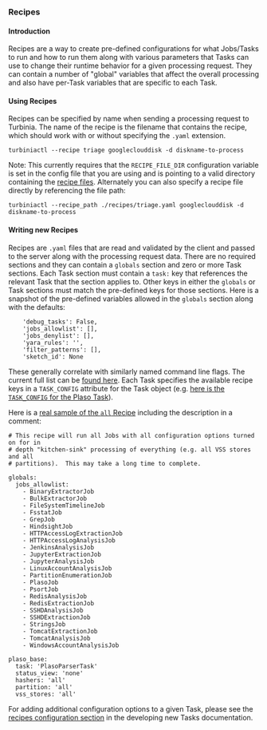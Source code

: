 ### Recipes

#### Introduction
Recipes are a way to create pre-defined configurations for what Jobs/Tasks to
run and how to run them along with various parameters that Tasks can use to
change their runtime behavior for a given processing request.  They can contain
a number of "global" variables that affect the overall processing and also have
per-Task variables that are specific to each Task.

#### Using Recipes
Recipes can be specified by name when sending a processing request to Turbinia.
The name of the recipe is the filename that contains the recipe, which should
work with or without specifying the `.yaml` extension.
```
turbiniactl --recipe triage googleclouddisk -d diskname-to-process
```

Note: This currently requires that the `RECIPE_FILE_DIR` configuration variable
is set in the config file that you are using and is pointing to a valid
directory containing the [recipe
files](https://github.com/google/turbinia/tree/master/turbinia/config/recipes).
Alternately you can also specify a recipe file directly by referencing the file
path:
```
turbiniactl --recipe_path ./recipes/triage.yaml googleclouddisk -d diskname-to-process
```

#### Writing new Recipes
Recipes are `.yaml` files that are read and validated by the client and passed
to the server along with the processing request data.  There are no required
sections and they can contain a `globals` section and zero or more Task
sections.  Each Task section must contain a `task:` key that references the
relevant Task that the section applies to.  Other keys in either the `globals`
or Task sections must match the pre-defined keys for those sections.  Here is a
snapshot of the pre-defined variables allowed in the `globals` section along
with the defaults:
```
    'debug_tasks': False,
    'jobs_allowlist': [],
    'jobs_denylist': [],
    'yara_rules': '',
    'filter_patterns': [],
    'sketch_id': None
```

These generally correlate with similarly named command line flags.  The current
full list can be [found
here](https://github.com/google/turbinia/blob/master/turbinia/lib/recipe_helpers.py#L28).
Each Task specifies the available recipe keys in a `TASK_CONFIG` attribute for
the Task object (e.g. [here is the `TASK_CONFIG` for the Plaso
Task](https://github.com/google/turbinia/blob/master/turbinia/workers/plaso.py#L141)).


Here is a [real sample of the `all` Recipe](https://github.com/google/turbinia/blob/master/turbinia/config/recipes/all.yaml)
including the description in a comment:
```
# This recipe will run all Jobs with all configuration options turned on for in
# depth "kitchen-sink" processing of everything (e.g. all VSS stores and all
# partitions).  This may take a long time to complete.

globals:
  jobs_allowlist:
    - BinaryExtractorJob
    - BulkExtractorJob
    - FileSystemTimelineJob
    - FsstatJob
    - GrepJob
    - HindsightJob
    - HTTPAccessLogExtractionJob
    - HTTPAccessLogAnalysisJob
    - JenkinsAnalysisJob
    - JupyterExtractionJob
    - JupyterAnalysisJob
    - LinuxAccountAnalysisJob
    - PartitionEnumerationJob
    - PlasoJob
    - PsortJob
    - RedisAnalysisJob
    - RedisExtractionJob
    - SSHDAnalysisJob
    - SSHDExtractionJob
    - StringsJob
    - TomcatExtractionJob
    - TomcatAnalysisJob
    - WindowsAccountAnalysisJob

plaso_base:
  task: 'PlasoParserTask'
  status_view: 'none'
  hashers: 'all'
  partition: 'all'
  vss_stores: 'all'
```

For adding additional configuration options to a given Task, please see the
[recipes configuration section](../developer/developing-new-tasks.md) in the
developing new Tasks documentation.
